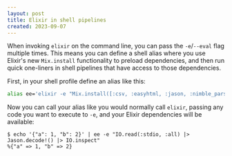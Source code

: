 ```yaml
---
layout: post
title: Elixir in shell pipelines
created: 2023-09-07
---
```


When invoking `elixir` on the command line, you can pass the `-e`/`--eval` flag multiple times. This means you can define a shell alias where you use Elixir's new `Mix.install` functionality to preload dependencies, and then run quick one-liners in shell pipelines that have access to those dependencies.

First, in your shell profile define an alias like this:

```sh
alias ee='elixir -e "Mix.install([:csv, :easyhtml, :jason, :nimble_parsec, :req])"'
```

Now you can call your alias like you would normally call `elixir`, passing any code you want to execute to `-e`, and your Elixir dependencies will be available:

```
$ echo '{"a": 1, "b": 2}' | ee -e "IO.read(:stdio, :all) |> Jason.decode!() |> IO.inspect"
%{"a" => 1, "b" => 2}
```
